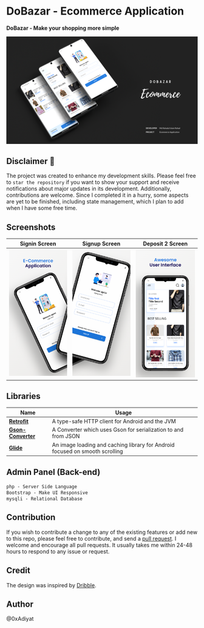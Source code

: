 <h1 align="left">DoBazar - Ecommerce Application</h1>

**DoBazar - Make your shopping more simple**

![DoBazar-Thumbnail](https://github.com/0xRahad/DoBazar/blob/main/doBazar/assets/s7.png)


## Disclaimer 🚧

The project was created to enhance my development skills. Please feel free to `star the repository` if you want to show your support and receive notifications about major updates in its development. Additionally, contributions are welcome. Since I completed it in a hurry, some aspects are yet to be finished, including state management, which I plan to add when I have some free time. 

## Screenshots

Signin Screen         |  Signup Screen       |   Deposit 2 Screen
:-------------------------:|:-------------------------:|:-------------------------:|
![signin Screen](https://github.com/0xRahad/DoBazar/blob/main/doBazar/assets/s1.png)|![signup Page](https://github.com/0xRahad/DoBazar/blob/main/doBazar/assets/s2.png)|![Home page](https://github.com/0xRahad/DoBazar/blob/main/doBazar/assets/s3.png)|

## Libraries

| Name                                                                   | Usage                                         |
| ---------------------------------------------------------------------- | --------------------------------------------- |
| [**Retrofit**](https://github.com/square/retrofit)                           | A type-safe HTTP client for Android and the JVM      |
| [**Gson-Converter**](https://github.com/square/retrofit/tree/master/retrofit-converters/gson)                        | A Converter which uses Gson for serialization to and from JSON |
| [**Glide**](https://github.com/bumptech/glide)                           | An image loading and caching library for Android focused on smooth scrolling   |


## Admin Panel (Back-end)
```
php - Server Side Language
Bootstrap - Make UI Responsive
mysqli - Relational Database
```

## Contribution
If you wish to contribute a change to any of the existing features or add new to this repo,
please feel free to contribute,
and send a [pull request](https://github.com/0xAdiyat/CoinPulse-UI-Kit/pulls). I welcome and encourage all pull requests. It usually takes me within 24-48 hours to respond to any issue or request.

## Credit
The design was inspired by [Dribble](https://dribbble.com/shots/14303736-Furniture-App-Design).



## Author
@0xAdiyat
